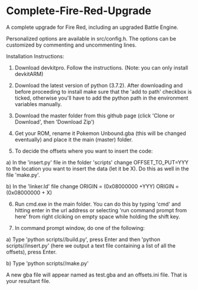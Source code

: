 # Complete-Fire-Red-Upgrade
A complete upgrade for Fire Red, including an upgraded Battle Engine.

Personalized options are available in src/config.h. The options can be customized
by commenting and uncommenting lines.

Installation Instructions:

1. Download devkitpro. Follow the instructions.
(Note: you can only install devkitARM)

2. Download the latest version of python (3.7.2).
After downloading and before proceeding to install make sure that the 'add to path' 
checkbox is ticked, otherwise you'll have to add the python path in the environment 
variables manually.

3. Download the master folder from this github page
(click 'Clone or Download', then 'Download Zip')

4. Get your ROM, rename it Pokemon Unbound.gba (this will be changed eventually) and 
place it the main (master) folder.

5. To decide the offsets where you want to insert the code:

a) In the 'insert.py' file in the folder 'scripts' change OFFSET_TO_PUT=YYY to the location 
   you want to insert the data (let it be X). Do this as well in the file 'make.py'.
  
b) In the 'linker.ld' file change ORIGIN = (0x08000000 +YYY) ORIGIN = (0x08000000 + X)

6. Run cmd.exe in the main folder. You can do this by typing 'cmd' and hitting enter in the 
url address or selecting 'run command prompt from here' from right clciking on empty space 
while holding the shift key.

7. In command prompt window, do one of the following:

a) Type 'python scripts//build.py', press Enter and then 'python scripts//insert.py' (here we 
   output a text file containing a list of all the offsets), press Enter.

b) Type 'python scripts//make.py'
  
A new gba file will appear named as test.gba and an offsets.ini file.
That is your resultant file.
